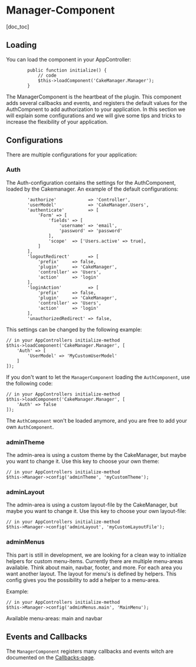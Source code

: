 Manager-Component
====================

[doc_toc]


Loading
-------

You can load the component in your AppController:

            public function initialize() {
                // code
                $this->loadComponent('CakeManager.Manager');
            }

The ManagerComponent is the heartbeat of the plugin. This component adds several callbacks and events, and registers the default values for the AuthCompnent to add authorization to your application. In this section we will explain some configurations and we will give some tips and tricks to increase the flexibility of your application.

Configurations
--------------

There are multiple configurations for your application:

### Auth
The Auth-configuration contains the settings for the AuthComponent, loaded by the Cakemanager.
An example of the default configurations:

            'authorize'            => 'Controller',
            'userModel'            => 'CakeManager.Users',
            'authenticate'         => [
                'Form' => [
                    'fields' => [
                        'username' => 'email',
                        'password' => 'password'
                    ],
                    'scope'  => ['Users.active' => true],
                ]
            ],
            'logoutRedirect'       => [
                'prefix'     => false,
                'plugin'     => 'CakeManager',
                'controller' => 'Users',
                'action'     => 'login'
            ],
            'loginAction'          => [
                'prefix'     => false,
                'plugin'     => 'CakeManager',
                'controller' => 'Users',
                'action'     => 'login'
            ],
            'unauthorizedRedirect' => false,
            
This settings can be changed by the following example:

    // in your AppControllers initialize-method
    $this->loadComponent('CakeManager.Manager', [
        'Auth' => [
            'UserModel' => 'MyCustomUserModel'
        ]
    ]);
    
If you don't want to let the `ManagerComponent` loading the `AuthComponent`, use the following code:

    // in your AppControllers initialize-method
    $this->loadComponent('CakeManager.Manager', [
        'Auth' => false
    ]);
    
The `AuthComponent` won't be loaded anymore, and you are free to add your own `AuthComponent`.

### adminTheme

The admin-area is using a custom theme by the CakeManager, but maybe you want to change it. Use this key to choose your own theme:

    // in your AppControllers initialize-method
    $this->Manager->config('adminTheme', 'myCustomTheme');

### adminLayout

The admin-area is using a custom layout-file by the CakeManager, but maybe you want to change it. Use this key to choose your own layout-file:

    // in your AppControllers initialize-method
    $this->Manager->config('adminLayout', 'myCustomLayoutFile');

### adminMenus

This part is still in development, we are looking for a clean way to initialize helpers for custom menu-items.
Currently there are multiple menu-areas available. Think about main, navbar, footer, and more. For each area you want another layout. The layout for menu's is defined by helpers. This config gives you the possibility to add a helper to a menu-area.

Example:

    // in your AppControllers initialize-method
    $this->Manager->config('adminMenus.main', 'MainMenu');
    
Available menu-areas: main and navbar


Events and Callbacks
--------------------

The `ManagerComponent` registers many callbacks and events witch are documented on the [Callbacks-page](/docs/1.0/callbacks).

